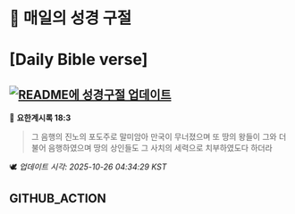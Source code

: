 # 🙏 매일의 성경 구절
# [Daily Bible verse]
## [![README에 성경구절 업데이트](https://github.com/DONGSUKA/first_test/actions/workflows/update-readme-bible.yml/badge.svg)](https://github.com/DONGSUKA/first_test/actions/workflows/update-readme-bible.yml)
<!-- START_BIBLE_VERSE -->
📖 **요한계시록 18:3**
> 그 음행의 진노의 포도주로 말미암아 만국이 무너졌으며 또 땅의 왕들이 그와 더불어 음행하였으며 땅의 상인들도 그 사치의 세력으로 치부하였도다 하더라

🕊️ _업데이트 시각: 2025-10-26 04:34:29 KST_
  <!-- END_BIBLE_VERSE -->
## GITHUB_ACTION
